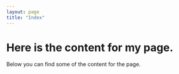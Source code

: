 ```yaml
---
layout: page
title: "Index"
---
```


# Here is the content for my page.

Below you can find some of the content for the page.
